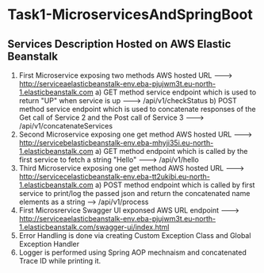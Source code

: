 # Task1-MicroservicesAndSpringBoot

## Services Description Hosted on AWS Elastic Beanstalk
1. First Microservice exposing two methods AWS hosted URL ---> http://serviceaelasticbeanstalk-env.eba-pjujwm3t.eu-north-1.elasticbeanstalk.com
  a) GET method service endpoint which is used to return "UP" when service is up ---> /api/v1/checkStatus
  b) POST method service endpoint which is used to concatenate responses of the Get call of Service 2 and the Post call of Service 3 ---> /api/v1/concatenateServices
3. Second Microservice exposing one get method AWS hosted URL ---> http://servicebelasticbeanstalk-env.eba-mhyji35i.eu-north-1.elasticbeanstalk.com
  a) GET method endpoint which is called by the first service to fetch a string "Hello" ---> /api/v1/hello
4. Third Microservice exposing one get method AWS hosted URL ---> http://servicecelasticbeanstalk-env.eba-tt2ukibi.eu-north-1.elasticbeanstalk.com
  a) POST method endpoint which is called by first service to print/log the passed json and return the concatenated name elements as a string --> /api/v1/process
5. First Microsrervice Swagger UI exponsed AWS URL endpoint ---> http://serviceaelasticbeanstalk-env.eba-pjujwm3t.eu-north-1.elasticbeanstalk.com/swagger-ui/index.html
7. Error Handling is done via creating Custom Exception Class and Global Exception Handler
8. Logger is performed using Spring AOP mechnaism and concatenated Trace ID while printing it.

